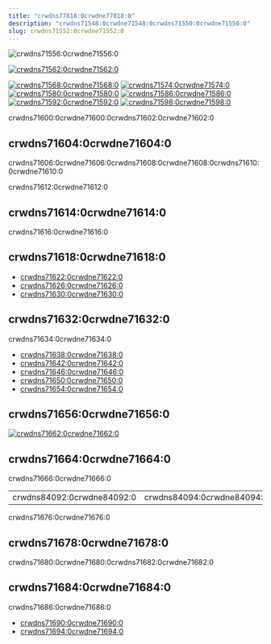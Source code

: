 ```yaml
---
title: "crwdns77818:0crwdne77818:0"
description: "crwdns71548:0crwdne71548:0crwdns71550:0crwdne71550:0"
slug: crwdns71552:0crwdne71552:0
---
```


![crwdns71556:0crwdne71556:0](crwdns71554:0crwdne71554:0)

<!-- ALL-CONTRIBUTORS-BADGE:START - Do not remove or modify this section -->

[![crwdns71562:0crwdne71562:0](crwdns71560:0crwdne71560:0)](crwdns71558:0crwdne71558:0)

<!-- ALL-CONTRIBUTORS-BADGE:END -->

[![crwdns71568:0crwdne71568:0](crwdns71566:0crwdne71566:0)](crwdns71564:0crwdne71564:0) [![crwdns71574:0crwdne71574:0](crwdns71572:0crwdne71572:0)](crwdns71570:0crwdne71570:0) [![crwdns71580:0crwdne71580:0](crwdns71578:0crwdne71578:0)](crwdns71576:0crwdne71576:0) [![crwdns71586:0crwdne71586:0](crwdns71584:0crwdne71584:0)](crwdns71582:0crwdne71582:0) [![crwdns71592:0crwdne71592:0](crwdns71590:0crwdne71590:0)](crwdns71588:0crwdne71588:0) [![crwdns71598:0crwdne71598:0](crwdns71596:0%20ncrwdne71596:0)](crwdns71594:0crwdne71594:0)

crwdns71600:0crwdne71600:0crwdns71602:0crwdne71602:0

## crwdns71604:0crwdne71604:0

crwdns71606:0crwdne71606:0crwdns71608:0crwdne71608:0crwdns71610:0crwdne71610:0

crwdns71612:0crwdne71612:0

## crwdns71614:0crwdne71614:0

crwdns71616:0crwdne71616:0

## crwdns71618:0crwdne71618:0

- [crwdns71622:0crwdne71622:0](crwdns71620:0crwdne71620:0)
- [crwdns71626:0crwdne71626:0](crwdns71624:0crwdne71624:0)
- [crwdns71630:0crwdne71630:0](crwdns71628:0crwdne71628:0)

## crwdns71632:0crwdne71632:0

crwdns71634:0crwdne71634:0

- [crwdns71638:0crwdne71638:0](crwdns71636:0crwdne71636:0)
- [crwdns71642:0crwdne71642:0](crwdns71640:0%28crwdnd71640:0%3dcrwdnd71640:0%29crwdne71640:0)
- [crwdns71646:0crwdne71646:0](crwdns71644:0crwdne71644:0)
- [crwdns71650:0crwdne71650:0](crwdns71648:0crwdne71648:0)
- [crwdns71654:0crwdne71654:0](crwdns71652:0crwdne71652:0)

## crwdns71656:0crwdne71656:0

[![crwdns71662:0crwdne71662:0](crwdns71660:0crwdne71660:0)](crwdns71658:0crwdne71658:0)

## crwdns71664:0crwdne71664:0

crwdns71666:0crwdne71666:0

<!-- ALL-CONTRIBUTORS-LIST:START - Do not remove or modify this section -->
<!-- prettier-ignore-start -->
<!-- markdownlint-disable -->
<table>
  <tbody>
  <tr>
    <td align="center">crwdns84092:0crwdne84092:0</td>
    <td align="center">crwdns84094:0crwdne84094:0</td>
    <td align="center">crwdns84096:0crwdne84096:0</td>
    <td align="center">crwdns84098:0%3crwdne84098:0</td>
  </tr>
  </tbody>
</table>

<!-- markdownlint-enable -->
<!-- prettier-ignore-end -->

<!-- ALL-CONTRIBUTORS-LIST:END -->

crwdns71676:0crwdne71676:0

## crwdns71678:0crwdne71678:0

crwdns71680:0crwdne71680:0crwdns71682:0crwdne71682:0

## crwdns71684:0crwdne71684:0

crwdns71686:0crwdne71686:0

- [crwdns71690:0crwdne71690:0](crwdns71688:0crwdne71688:0)
- [crwdns71694:0crwdne71694:0](crwdns71692:0crwdne71692:0)
